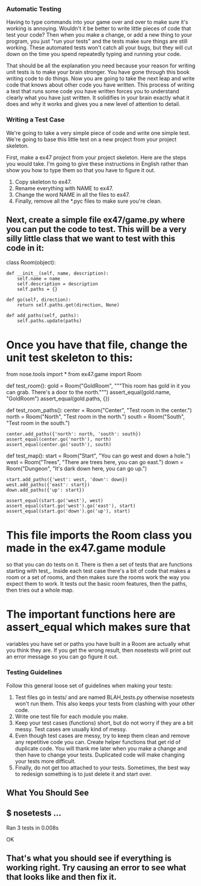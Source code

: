 ### Automatic Testing

Having to type commands into your game over and over to 
make sure it's working is annoying. Wouldn't it be better to write
little pieces of code that test your code? Then when you make a change,
or add a new thing to your program, you just "run your tests" and the
tests make sure things are still working. These automated tests won't
catch all your bugs, but they will cut down on the time you spend 
repeatedly typing and running your code.

That should be all the explanation you need because your reason for 
writing unit tests is to make your brain stronger. You have gone through
this book writing code to do things. Now you are going to take the next
leap and write code that knows about other code you have written. This
process of writing a test that runs some code you have written forces you
to understand clearly what you have just written. It solidifies in your 
brain exactly what it does and why it works and gives you a new level of
attention to detail.

### Writing a Test Case

We're going to take a very simple piece of code and write one simple test. 
We're going to base this little test on a new project from your project skeleton.

First, make a ex47 project from your project skeleton. Here are the
steps you would take. I'm going to give these instructions in English
rather than show you how to type them so that you have to figure it out.

1. Copy skeleton to ex47.
2. Rename everything with NAME to ex47.
3. Change the word NAME in all the files to ex47.
4. Finally, remove all the *.pyc files to make sure you're clean.

## Next, create a simple file ex47/game.py where you can put the code to test. This will be a very silly little class that we want to test with this code in it:

class Room(object):

    def __init__(self, name, description):
        self.name = name
        self.description = description
        self.paths = {}

    def go(self, direction):
        return self.paths.get(direction, None)

    def add_paths(self, paths):
        self.paths.update(paths)

# Once you have that file, change the unit test skeleton to this:

from nose.tools import *
from ex47.game import Room


def test_room():
    gold = Room("GoldRoom",
                """This room has gold in it you can grab. There's a
                door to the north.""")
    assert_equal(gold.name, "GoldRoom")
    assert_equal(gold.paths, {})

def test_room_paths():
    center = Room("Center", "Test room in the center.")
    north = Room("North", "Test room in the north.")
    south = Room("South", "Test room in the south.")

    center.add_paths({'north': north, 'south': south})
    assert_equal(center.go('north'), north)
    assert_equal(center.go('south'), south)

def test_map():
    start = Room("Start", "You can go west and down a hole.")
    west = Room("Trees", "There are trees here, you can go east.")
    down = Room("Dungeon", "It's dark down here, you can go up.")

    start.add_paths({'west': west, 'down': down})
    west.add_paths({'east': start})
    down.add_paths({'up': start})

    assert_equal(start.go('west'), west)
    assert_equal(start.go('west').go('east'), start)
    assert_equal(start.go('down').go('up'), start)

# This file imports the Room class you made in the ex47.game module
  so that you can do tests on it. There is then a set of tests that 
  are functions starting with test_. Inside each test case there's a 
  bit of code that makes a room or a set of rooms, and then makes sure
  the rooms work the way you expect them to work. It tests out the basic
  room features, then the paths, then tries out a whole map.

# The important functions here are assert_equal which makes sure that 
  variables you have set or paths you have built in a Room are actually
  what you think they are. If you get the wrong result, then nosetests 
  will print out an error message so you can go figure it out.


### Testing Guidelines

Follow this general loose set of guidelines when making your tests:

1. Test files go in tests/ and are named BLAH_tests.py otherwise 
   nosetests won't run them. This also keeps your tests from 
   clashing with your other code.
2. Write one test file for each module you make.
3. Keep your test cases (functions) short, but do not worry if 
   they are a bit messy. Test cases are usually kind of messy.
4. Even though test cases are messy, try to keep them clean 
   and remove any repetitive code you can. Create helper functions
   that get rid of duplicate code. You will thank me later when you
   make a change and then have to change your tests. Duplicated code 
   will make changing your tests more difficult.
5. Finally, do not get too attached to your tests. Sometimes, 
   the best way to redesign something is to just delete it and start over.

## What You Should See

$ nosetests
...
----------------------------------------------------------------------
Ran 3 tests in 0.008s

OK

## That's what you should see if everything is working right. Try causing an error to see what that looks like and then fix it.
